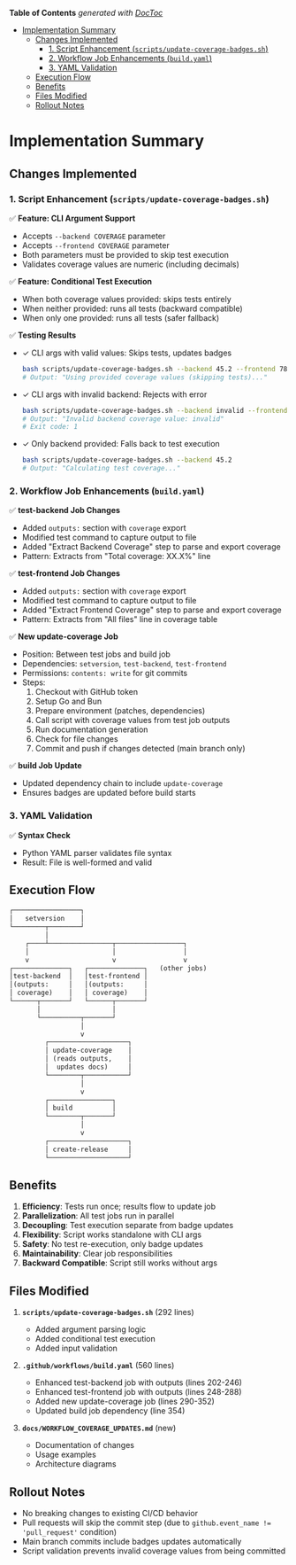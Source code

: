 <!-- START doctoc generated TOC please keep comment here to allow auto update -->
<!-- DON'T EDIT THIS SECTION, INSTEAD RE-RUN doctoc TO UPDATE -->

**Table of Contents** *generated with [DocToc](https://github.com/thlorenz/doctoc)*

- [Implementation Summary](#implementation-summary)
  - [Changes Implemented](#changes-implemented)
    - [1. Script Enhancement (`scripts/update-coverage-badges.sh`)](#1-script-enhancement-scriptsupdate-coverage-badgessh)
    - [2. Workflow Job Enhancements (`build.yaml`)](#2-workflow-job-enhancements-buildyaml)
    - [3. YAML Validation](#3-yaml-validation)
  - [Execution Flow](#execution-flow)
  - [Benefits](#benefits)
  - [Files Modified](#files-modified)
  - [Rollout Notes](#rollout-notes)

<!-- END doctoc generated TOC please keep comment here to allow auto update -->

# Implementation Summary

## Changes Implemented

### 1. Script Enhancement (`scripts/update-coverage-badges.sh`)

✅ **Feature: CLI Argument Support**

- Accepts `--backend COVERAGE` parameter
- Accepts `--frontend COVERAGE` parameter
- Both parameters must be provided to skip test execution
- Validates coverage values are numeric (including decimals)

✅ **Feature: Conditional Test Execution**

- When both coverage values provided: skips tests entirely
- When neither provided: runs all tests (backward compatible)
- When only one provided: runs all tests (safer fallback)

✅ **Testing Results**

- ✓ CLI args with valid values: Skips tests, updates badges

  ```bash
  bash scripts/update-coverage-badges.sh --backend 45.2 --frontend 78.5
  # Output: "Using provided coverage values (skipping tests)..."
  ```

- ✓ CLI args with invalid backend: Rejects with error

  ```bash
  bash scripts/update-coverage-badges.sh --backend invalid --frontend 78.5
  # Output: "Invalid backend coverage value: invalid"
  # Exit code: 1
  ```

- ✓ Only backend provided: Falls back to test execution

  ```bash
  bash scripts/update-coverage-badges.sh --backend 45.2
  # Output: "Calculating test coverage..."
  ```

### 2. Workflow Job Enhancements (`build.yaml`)

✅ **test-backend Job Changes**

- Added `outputs:` section with `coverage` export
- Modified test command to capture output to file
- Added "Extract Backend Coverage" step to parse and export coverage
- Pattern: Extracts from "Total coverage: XX.X%" line

✅ **test-frontend Job Changes**

- Added `outputs:` section with `coverage` export
- Modified test command to capture output to file
- Added "Extract Frontend Coverage" step to parse and export coverage
- Pattern: Extracts from "All files" line in coverage table

✅ **New update-coverage Job**

- Position: Between test jobs and build job
- Dependencies: `setversion`, `test-backend`, `test-frontend`
- Permissions: `contents: write` for git commits
- Steps:
  1. Checkout with GitHub token
  2. Setup Go and Bun
  3. Prepare environment (patches, dependencies)
  4. Call script with coverage values from test job outputs
  5. Run documentation generation
  6. Check for file changes
  7. Commit and push if changes detected (main branch only)

✅ **build Job Update**

- Updated dependency chain to include `update-coverage`
- Ensures badges are updated before build starts

### 3. YAML Validation

✅ **Syntax Check**

- Python YAML parser validates file syntax
- Result: File is well-formed and valid

## Execution Flow

```txt
┌─────────────────┐
│   setversion    │
└────────┬────────┘
         │
    ┌────┴────────────────┬─────────────────┐
    │                     │                 │
    v                     v                 v
┌──────────────┐   ┌──────────────┐   (other jobs)
│test-backend  │   │test-frontend │
│(outputs:     │   │(outputs:     │
│ coverage)    │   │ coverage)    │
└──────┬───────┘   └──────┬───────┘
       │                  │
       └──────────┬───────┘
                  │
                  v
         ┌────────────────────┐
         │ update-coverage    │
         │ (reads outputs,    │
         │  updates docs)     │
         └────────┬───────────┘
                  │
                  v
         ┌────────────────┐
         │ build          │
         └────────┬───────┘
                  │
                  v
         ┌────────────────────┐
         │ create-release     │
         └────────────────────┘
```

## Benefits

1. **Efficiency**: Tests run once; results flow to update job
2. **Parallelization**: All test jobs run in parallel
3. **Decoupling**: Test execution separate from badge updates
4. **Flexibility**: Script works standalone with CLI args
5. **Safety**: No test re-execution, only badge updates
6. **Maintainability**: Clear job responsibilities
7. **Backward Compatible**: Script still works without args

## Files Modified

1. **`scripts/update-coverage-badges.sh`** (292 lines)
   - Added argument parsing logic
   - Added conditional test execution
   - Added input validation

2. **`.github/workflows/build.yaml`** (560 lines)
   - Enhanced test-backend job with outputs (lines 202-246)
   - Enhanced test-frontend job with outputs (lines 248-288)
   - Added new update-coverage job (lines 290-352)
   - Updated build job dependency (line 354)

3. **`docs/WORKFLOW_COVERAGE_UPDATES.md`** (new)
   - Documentation of changes
   - Usage examples
   - Architecture diagrams

## Rollout Notes

- No breaking changes to existing CI/CD behavior
- Pull requests will skip the commit step (due to `github.event_name != 'pull_request'` condition)
- Main branch commits include badges updates automatically
- Script validation prevents invalid coverage values from being committed
